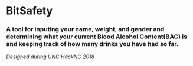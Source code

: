 # BitSafety
### A tool for inputing your name, weight, and gender and determining what your current Blood Alcohol Content(BAC) is and keeping track of how many drinks you have had so far.

*Designed during UNC HackNC 2018*
